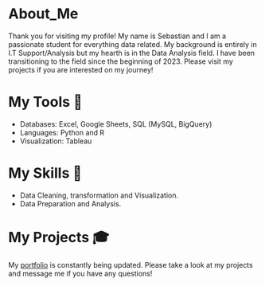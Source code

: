 # About_Me 
Thank you for visiting my profile! My name is Sebastian and I am a passionate student for everything data related. My background is entirely in I.T Support/Analysis but my hearth is in the Data Analysis field. I have been transitioning to the field since the beginning of 2023. Please visit my projects if you are interested on my journey! 

# My Tools :hammer:
- Databases: Excel, Google Sheets, SQL (MySQL, BigQuery)
- Languages: Python and R
- Visualization: Tableau

# My Skills :notebook_with_decorative_cover:
- Data Cleaning, transformation and Visualization.
- Data Preparation and Analysis.

# My Projects :mortar_board:
My [portfolio](https://github.com/Sebsram/my_portfolio/blob/main/README.md) is constantly being updated. Please take a look at my projects and message me if you have any questions!
